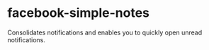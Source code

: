 facebook-simple-notes
=====================

Consolidates notifications and enables you to quickly open unread notifications.
